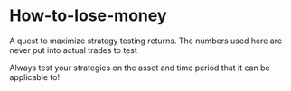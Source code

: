 # How-to-lose-money
A quest to maximize strategy testing returns. The numbers used here are never put into actual trades to test


Always test your strategies on the asset and time period that it can be applicable to!
